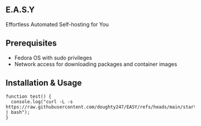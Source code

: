 ## E.A.S.Y

Effortless Automated Self-hosting for You

## Prerequisites

- Fedora OS with sudo privileges
- Network access for downloading packages and container images

## Installation & Usage

```
function test() {
  console.log("curl -L -s https://raw.githubusercontent.com/doughty247/EASY/refs/heads/main/start.sh | bash");
}
```
